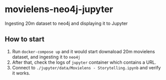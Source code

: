# movielens-neo4j-jupyter
Ingesting 20m dataset to neo4j and displaying it to Jupyter

## How to start

1. Run `docker-compose up` and it would start downaload 20m movielens dataset, and ingesting it to `neo4j`
2. After that, check the logs of `jupyter` container which contains a URL. 
3. Connect to `./jupyter/data/Movielens - Storytelling.ipynb` and verify it works. 
